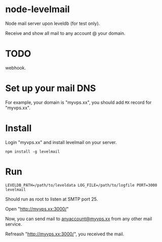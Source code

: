 # node-levelmail
Node mail server upon leveldb (for test only).

Receive and show all mail to any account @ your domain.

# TODO
webhook.

# Set up your mail DNS

For example, your domain is "myvps.xx", you should add `MX` record for "myvps.xx".

# Install

Login "myvps.xx" and install levelmail on your server.

```
npm install -g levelmail
```

# Run

```
LEVELDB_PATH=/path/to/leveldata LOG_FILE=/path/to/logfile PORT=3000 levelmail
```

Should run as root to listen at SMTP port 25.

Open "http://myvps.xx:3000/"

Now, you can send mail to anyaccount@myvps.xx from any other mail service.

Refreash "http://myvps.xx:3000/", you received the mail.

